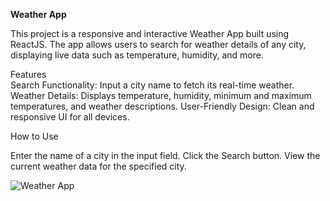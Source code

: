 **Weather App**

This project is a responsive and interactive Weather App built using ReactJS. The app allows users to search for weather details of any city, displaying live data such as temperature, humidity, and more.



Features     
Search Functionality: Input a city name to fetch its real-time weather.
Weather Details: Displays temperature, humidity, minimum and maximum temperatures, and weather descriptions.
User-Friendly Design: Clean and responsive UI for all devices.


How to Use      

Enter the name of a city in the input field.
Click the Search button.
View the current weather data for the specified city.

![Weather App](https://github.com/user-attachments/assets/6f1af523-68f7-4342-aefe-b685a189e874)

